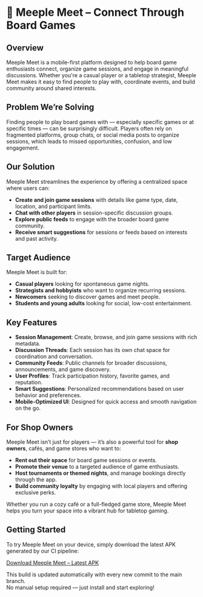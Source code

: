 # 🎲 Meeple Meet – Connect Through Board Games

## Overview

Meeple Meet is a mobile-first platform designed to help board game enthusiasts connect, organize game sessions, and engage in meaningful discussions. Whether you're a casual player or a tabletop strategist, Meeple Meet makes it easy to find people to play with, coordinate events, and build community around shared interests.

## Problem We’re Solving

Finding people to play board games with — especially specific games or at specific times — can be surprisingly difficult. Players often rely on fragmented platforms, group chats, or social media posts to organize sessions, which leads to missed opportunities, confusion, and low engagement.

## Our Solution

Meeple Meet streamlines the experience by offering a centralized space where users can:

- **Create and join game sessions** with details like game type, date, location, and participant limits.
- **Chat with other players** in session-specific discussion groups.
- **Explore public feeds** to engage with the broader board game community.
- **Receive smart suggestions** for sessions or feeds based on interests and past activity.

## Target Audience

Meeple Meet is built for:

-  **Casual players** looking for spontaneous game nights.
-  **Strategists and hobbyists** who want to organize recurring sessions.
-  **Newcomers** seeking to discover games and meet people.
-  **Students and young adults** looking for social, low-cost entertainment.

## Key Features

- **Session Management**: Create, browse, and join game sessions with rich metadata.
- **Discussion Threads**: Each session has its own chat space for coordination and conversation.
- **Community Feeds**: Public channels for broader discussions, announcements, and game discovery.
- **User Profiles**: Track participation history, favorite games, and reputation.
- **Smart Suggestions**: Personalized recommendations based on user behavior and preferences.
- **Mobile-Optimized UI**: Designed for quick access and smooth navigation on the go.

## For Shop Owners

Meeple Meet isn’t just for players — it’s also a powerful tool for **shop owners**, cafés, and game stores who want to:

- **Rent out their space** for board game sessions or events.
- **Promote their venue** to a targeted audience of game enthusiasts.
- **Host tournaments or themed nights**, and manage bookings directly through the app.
- **Build community loyalty** by engaging with local players and offering exclusive perks.

Whether you run a cozy café or a full-fledged game store, Meeple Meet helps you turn your space into a vibrant hub for tabletop gaming.

## Getting Started

To try Meeple Meet on your device, simply download the latest APK generated by our CI pipeline:

[Download Meeple Meet – Latest APK](https://github.com/Meeple-Meet/Meeple-Meet/actions/workflows/apk-builder.yml)

This build is updated automatically with every new commit to the main branch.  
No manual setup required — just install and start exploring!

